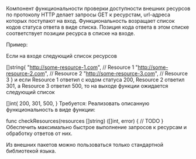 Компонент функциональности проверки доступности внешних ресурсов по протоколу HTTP делает запросы GET к ресурстам, url-адреса которых поступают на вход. Функциональность возращает список кодов статуса ответа в виде списка. Позиция кода ответа в этом списке соответствует позиции ресурса в списке на входе.

Пример:

Если на входе следующий список ресурсов

[]string{
    "http://some-resource-1.com", // Resource 1
    "http://some-resource-2.com", // Resource 2
    "http://some-resource-3.com", // Resource 3
}
и если Resource 1 ответил c кодом статуса 200, Resource 2 ответил 301, а Resource 3 ответил 500, то на выходе функции ожидается следующий список

[]int{
    200,
    301,
    500,
}
Требуется:
Реализовать описанную функциональность в виде функции:

func checkResources(resources []string) ([]int, error) {
    // TODO
}
Обеспечить максимально быстрое выполнение запросов к ресурсам и обработку ответов от них.

Из внешних пакетов можно пользоваться только стандартной библиотекой языка.

